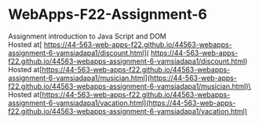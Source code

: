# WebApps-F22-Assignment-6
Assignment introduction to Java Script and DOM\
Hosted at[ https://44-563-web-apps-f22.github.io/44563-webapps-assignment-6-vamsiadapa1/discount.html]( https://44-563-web-apps-f22.github.io/44563-webapps-assignment-6-vamsiadapa1/discount.html)\
Hosted at[https://44-563-web-apps-f22.github.io/44563-webapps-assignment-6-vamsiadapa1/musician.html](https://44-563-web-apps-f22.github.io/44563-webapps-assignment-6-vamsiadapa1/musician.html)\
Hosted at[https://44-563-web-apps-f22.github.io/44563-webapps-assignment-6-vamsiadapa1/vacation.html](https://44-563-web-apps-f22.github.io/44563-webapps-assignment-6-vamsiadapa1/vacation.html)